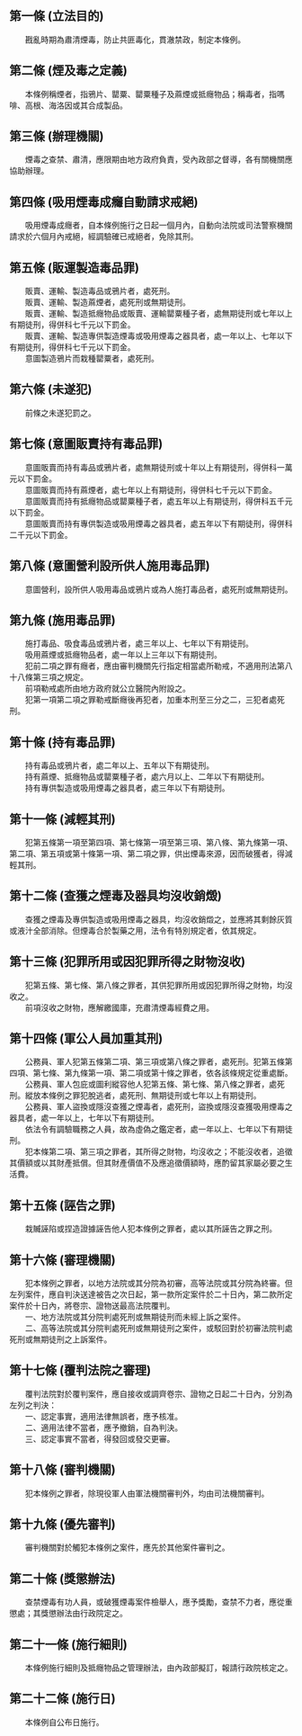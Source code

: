 第一條 (立法目的)
-----------------
　　戡亂時期為肅清煙毒，防止共匪毒化，貫澈禁政，制定本條例。  


第二條 (煙及毒之定義)
---------------------
　　本條例稱煙者，指鴉片、罌粟、罌粟種子及蔴煙或抵癮物品；稱毒者，指嗎啡、高根、海洛因或其合成製品。  


第三條 (辦理機關)
-----------------
　　煙毒之查禁、肅清，應限期由地方政府負責，受內政部之督導，各有關機關應協助辦理。  


第四條 (吸用煙毒成癮自動請求戒絕)
---------------------------------
　　吸用煙毒成癮者，自本條例施行之日起一個月內，自動向法院或司法警察機關請求於六個月內戒絕，經調驗確已戒絕者，免除其刑。  


第五條 (販運製造毒品罪)
-----------------------
　　販賣、運輸、製造毒品或鴉片者，處死刑。  
　　販賣、運輸、製造蔴煙者，處死刑或無期徒刑。  
　　販賣、運輸、製造抵癮物品或販賣、運輸罌粟種子者，處無期徒刑或七年以上有期徒刑，得併科七千元以下罰金。  
　　販賣、運輸、製造專供製造煙毒或吸用煙毒之器具者，處一年以上、七年以下有期徒刑，得併科七千元以下罰金。  
　　意圖製造鴉片而栽種罌粟者，處死刑。  


第六條 (未遂犯)
---------------
　　前條之未遂犯罰之。  


第七條 (意圖販賣持有毒品罪)
---------------------------
　　意圖販賣而持有毒品或鴉片者，處無期徒刑或十年以上有期徒刑，得併科一萬元以下罰金。  
　　意圖販賣而持有蔴煙者，處七年以上有期徒刑，得併科七千元以下罰金。  
　　意圖販賣而持有抵癮物品或罌粟種子者，處五年以上有期徒刑，得併科五千元以下罰金。  
　　意圖販賣而持有專供製造或吸用煙毒之器具者，處五年以下有期徒刑，得併科二千元以下罰金。  


第八條 (意圖營利設所供人施用毒品罪)
-----------------------------------
　　意圖營利，設所供人吸用毒品或鴉片或為人施打毒品者，處死刑或無期徒刑。  


第九條 (施用毒品罪)
-------------------
　　施打毒品、吸食毒品或鴉片者，處三年以上、七年以下有期徒刑。  
　　吸用蔴煙或抵癮物品者，處一年以上三年以下有期徒刑。  
　　犯前二項之罪有癮者，應由審判機關先行指定相當處所勒戒，不適用刑法第八十八條第三項之規定。  
　　前項勒戒處所由地方政府就公立醫院內附設之。  
　　犯第一項第二項之罪勒戒斷癮後再犯者，加重本刑至三分之二，三犯者處死刑。  


第十條 (持有毒品罪)
-------------------
　　持有毒品或鴉片者，處二年以上、五年以下有期徒刑。  
　　持有蔴煙、抵癮物品或罌粟種子者，處六月以上、二年以下有期徒刑。  
　　持有專供製造或吸用煙毒之器具者，處三年以下有期徒刑。  


第十一條 (減輕其刑)
-------------------
　　犯第五條第一項至第四項、第七條第一項至第三項、第八條、第九條第一項、第二項、第五項或第十條第一項、第二項之罪，供出煙毒來源，因而破獲者，得減輕其刑。  


第十二條 (查獲之煙毒及器具均沒收銷燬)
-------------------------------------
　　查獲之煙毒及專供製造或吸用煙毒之器具，均沒收銷燬之，並應將其剩餘灰質或液汁全部消除。但煙毒合於製藥之用，法令有特別規定者，依其規定。  


第十三條 (犯罪所用或因犯罪所得之財物沒收)
-----------------------------------------
　　犯第五條、第七條、第八條之罪者，其供犯罪所用或因犯罪所得之財物，均沒收之。  
　　前項沒收之財物，應解繳國庫，充肅清煙毒經費之用。  


第十四條 (軍公人員加重其刑)
---------------------------
　　公務員、軍人犯第五條第二項、第三項或第八條之罪者，處死刑。犯第五條第四項、第七條、第九條第一項、第二項或第十條之罪者，依各該條規定從重處斷。  
　　公務員、軍人包庇或圖利縱容他人犯第五條、第七條、第八條之罪者，處死刑。縱放本條例之罪犯脫逃者，處死刑、無期徒刑或七年以上有期徒刑。  
　　公務員、軍人盜換或隱沒查獲之煙毒者，處死刑，盜換或隱沒查獲吸用煙毒之器具者，處一年以上，七年以下有期徒刑。  
　　依法令有調驗職務之人員，故為虛偽之鑑定者，處一年以上、七年以下有期徒刑。  
　　犯本條第二項、第三項之罪者，其所得之財物，均沒收之；不能沒收者，追徵其價額或以其財產抵償。但其財產價值不及應追徵價額時，應酌留其家屬必要之生活費。  


第十五條 (誣告之罪)
-------------------
　　栽贓誣陷或捏造證據誣告他人犯本條例之罪者，處以其所誣告之罪之刑。  


第十六條 (審理機關)
-------------------
　　犯本條例之罪者，以地方法院或其分院為初審，高等法院或其分院為終審。但左列案件，應自判決送達被告之次日起，第一款所定案件於二十日內，第二款所定案件於十日內，將卷宗、證物送最高法院覆判。  
　　一、地方法院或其分院判處死刑或無期徒刑而未經上訴之案件。  
　　二、高等法院或其分院判處死刑或無期徒刑之案件，或駁回對於初審法院判處死刑或無期徒刑之上訴案件。  


第十七條 (覆判法院之審理)
-------------------------
　　覆判法院對於覆判案件，應自接收或調齊卷宗、證物之日起二十日內，分別為左列之判決：  
　　一、認定事實，適用法律無誤者，應予核准。  
　　二、適用法律不當者，應予撤銷，自為判決。  
　　三、認定事實不當者，得發回或發交更審。  


第十八條 (審判機關)
-------------------
　　犯本條例之罪者，除現役軍人由軍法機關審判外，均由司法機關審判。  


第十九條 (優先審判)
-------------------
　　審判機關對於觸犯本條例之案件，應先於其他案件審判之。  


第二十條 (獎懲辦法)
-------------------
　　查禁煙毒有功人員，或破獲煙毒案件檢舉人，應予獎勵，查禁不力者，應從重懲處；其獎懲辦法由行政院定之。  


第二十一條 (施行細則)
---------------------
　　本條例施行細則及抵癮物品之管理辦法，由內政部擬訂，報請行政院核定之。  


第二十二條 (施行日)
-------------------
　　本條例自公布日施行。